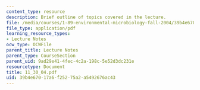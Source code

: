 ```yaml
---
content_type: resource
description: Brief outline of topics covered in the lecture.
file: /media/courses/1-89-environmental-microbiology-fall-2004/39b4e67017a6f25275a2a5492676ac43_11_30_04.pdf
file_type: application/pdf
learning_resource_types:
- Lecture Notes
ocw_type: OCWFile
parent_title: Lecture Notes
parent_type: CourseSection
parent_uid: 9ad29e41-4fec-4c2a-198c-5e52d3dc231e
resourcetype: Document
title: 11_30_04.pdf
uid: 39b4e670-17a6-f252-75a2-a5492676ac43
---
```

